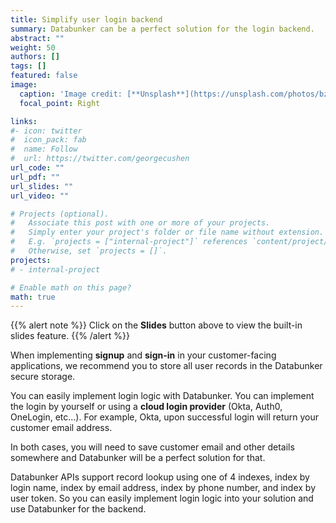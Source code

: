 ```yaml
---
title: Simplify user login backend
summary: Databunker can be a perfect solution for the login backend.
abstract: ""
weight: 50
authors: []
tags: []
featured: false
image:
  caption: 'Image credit: [**Unsplash**](https://unsplash.com/photos/bzdhc5b3Bxs)'
  focal_point: Right

links:
#- icon: twitter
#  icon_pack: fab
#  name: Follow
#  url: https://twitter.com/georgecushen
url_code: ""
url_pdf: ""
url_slides: ""
url_video: ""

# Projects (optional).
#   Associate this post with one or more of your projects.
#   Simply enter your project's folder or file name without extension.
#   E.g. `projects = ["internal-project"]` references `content/project/deep-learning/index.md`.
#   Otherwise, set `projects = []`.
projects:
# - internal-project

# Enable math on this page?
math: true
---
```


{{% alert note %}}
Click on the **Slides** button above to view the built-in slides feature.
{{% /alert %}}

When implementing **signup** and **sign-in** in your customer-facing applications, we recommend you to store all user records in the Databunker secure storage.

You can easily implement login logic with Databunker. You can implement the login by yourself or using a **cloud login provider** (Okta, Auth0, OneLogin, etc...). For example, Okta, upon successful login will return your customer email address.

In both cases, you will need to save customer email and other details somewhere and Databunker will be a perfect solution for that.

Databunker APIs support record lookup using one of 4 indexes, index by login name, index by email address, index by phone number, and index by user token. So you can easily implement login logic into your solution and use Databunker for the backend.
